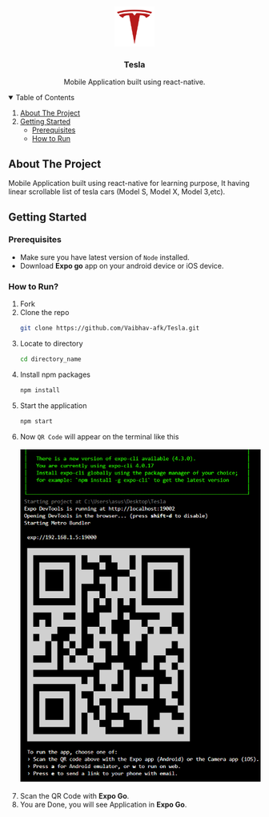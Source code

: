 <p align="center">  
  <img src="https://github.com/Vaibhav-afk/Tesla/blob/master/tesla1.png" alt="Logo" width="80" height="80">
  <h3 align="center">Tesla</h3>

  <p align="center">
    Mobile Application built using react-native.
    <br />
  </p>
</p>

<details open="open">
  <summary>Table of Contents</summary>
  <ol>
    <li>
      <a href="#about-the-project">About The Project</a>
    </li>
    <li>
      <a href="#getting-started">Getting Started</a>
      <ul>
        <li><a href="#prerequisites">Prerequisites</a></li>
        <li><a href="#how-to-run">How to Run</a></li>
      </ul>
    </li>
  </ol>
</details>

## About The Project
Mobile Application built using react-native for learning purpose, It having linear scrollable list of tesla cars (Model S, Model X, Model 3,etc).

## Getting Started

### Prerequisites

* Make sure you have latest version of `Node` installed. 
* Download **Expo go** app on your android device or iOS device.

### How to Run?

1. Fork
2. Clone the repo
   ```sh
   git clone https://github.com/Vaibhav-afk/Tesla.git
   ```
3. Locate to directory
   ```sh
   cd directory_name
   ```
4. Install npm packages
   ```sh
   npm install
   ```
5. Start the application    
   ```sh
   npm start
   ```
6. Now `QR Code` will appear on the terminal like this <br/> <br/> <img src="https://github.com/Vaibhav-afk/Tesla/blob/master/example.PNG" alt="example-image" /> <br/><br/>
7. Scan the QR Code with **Expo Go**.
8. You are Done, you will see Application in **Expo Go**.
